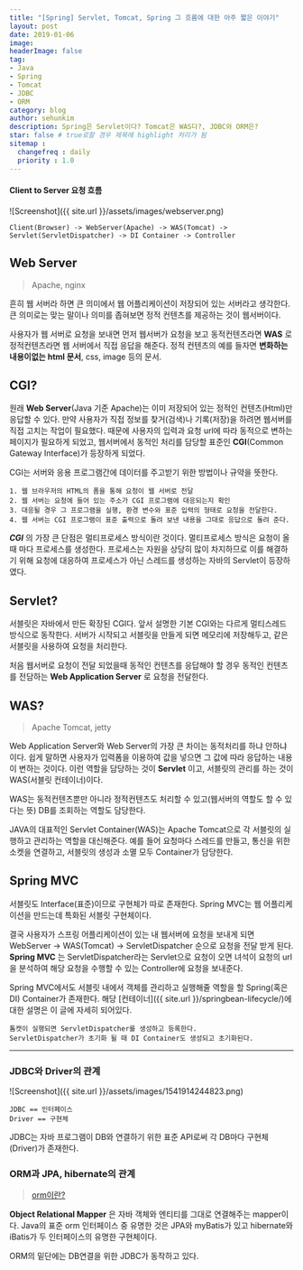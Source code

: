 ```yaml
---
title: "[Spring] Servlet, Tomcat, Spring 그 흐름에 대한 아주 짧은 이야기"
layout: post
date: 2019-01-06
image:
headerImage: false
tag:
- Java
- Spring
- Tomcat
- JDBC
- ORM
category: blog
author: sehunkim
description: Spring은 Servlet이다? Tomcat은 WAS다?, JDBC와 ORM은?
star: false # true로할 경우 제목에 highlight 처리가 됨
sitemap :
  changefreq : daily
  priority : 1.0
---
```


#### Client to Server 요청 흐름
![Screenshot]({{ site.url }}/assets/images/webserver.png)
```
Client(Browser) -> WebServer(Apache) -> WAS(Tomcat) ->
Servlet(ServletDispatcher) -> DI Container -> Controller
```

## Web Server
> Apache, nginx

흔히 웹 서버라 하면 큰 의미에서 웹 어플리케이션이 저장되어 있는 서버라고 생각한다. 큰 의미로는 맞는 말이나 의미를 좁혀보면 정적 컨텐츠를 제공하는 것이 웹서버이다.

사용자가 웹 서버로 요청을 보내면 먼저 웹서버가 요청을 보고 동적컨텐츠라면 **WAS** 로 정적컨텐츠라면 웹 서버에서 직접 응답을 해준다. 정적 컨텐츠의 예를 들자면 **변화하는 내용이없는 html 문서**, css, image 등의 문서.

## CGI?
원래 **Web Server**(Java 기준 Apache)는 이미 저장되어 있는 정적인 컨텐츠(Html)만 응답할 수 있다. 만약 사용자가 직접 정보를 찾거(검색)나 기록(저장)을 하려면 웹서버를 직접 고치는 작업이 필요했다. 때문에 사용자의 입력과 요청 url에 따라 동적으로 변하는 페이지가 필요하게 되었고, 웹서버에서 동적인 처리를 담당할 표준인 **CGI**(Common Gateway Interface)가 등장하게 되었다.

CGI는 서버와 응용 프로그램간에 데이터를 주고받기 위한 방법이나 규약을 뜻한다.
```
1. 웹 브라우저의 HTML의 폼을 통해 요청이 웹 서버로 전달
2. 웹 서버는 요청에 들어 있는 주소가 CGI 프로그램에 대응되는지 확인
3. 대응될 경우 그 프로그램을 실행, 환경 변수와 표준 입력의 형태로 요청을 전달한다.
4. 웹 서버는 CGI 프로그램이 표준 출력으로 돌려 보낸 내용을 그대로 응답으로 돌려 준다.
```

***CGI*** 의 가장 큰 단점은 멀티프로세스 방식이란 것이다. 멀티프로세스 방식은 요청이 올 때 마다 프로세스를 생성한다. 프로세스는 자원을 상당히 많이 차지하므로 이를 해결하기 위해 요청에 대응하여 프로세스가 아닌 스레드를 생성하는 자바의 Servlet이 등장하였다.

## Servlet?
서블릿은 자바에서 만든 확장된 CGI다. 앞서 설명한 기본 CGI와는 다르게 멀티스레드 방식으로 동작한다. 서버가 시작되고 서블릿을 만들게 되면 메모리에 저장해두고, 같은 서블릿을 사용하여 요청을 처리한다.

처음 웹서버로 요청이 전달 되었을때 동적인 컨텐츠를 응답해야 할 경우 동적인 컨텐츠를 전담하는 **Web Application Server** 로 요청을 전달한다.

## WAS?
> Apache Tomcat, jetty

Web Application Server와 Web Server의 가장 큰 차이는 동적처리를 하냐 안하냐 이다. 쉽게 말하면 사용자가 입력폼을 이용하여 값을 넣으면 그 값에 따라 응답하는 내용이 변하는 것이다. 이런 역할을 담당하는 것이 **Servlet** 이고, 서블릿의 관리를 하는 것이 WAS(서블릿 컨테이너)이다.

WAS는 동적컨텐츠뿐만 아니라 정적컨텐츠도 처리할 수 있고(웹서버의 역할도 할 수 있다는 뜻) DB를 조회하는 역할도 담당한다.

JAVA의 대표적인 Servlet Container(WAS)는 Apache Tomcat으로 각 서블릿의 실행하고 관리하는 역할을 대신해준다. 예를 들어 요청마다 스레드를 만들고, 통신을 위한 소켓을 연결하고, 서블릿의 생성과 소멸 모두 Container가 담당한다.

## Spring MVC
서블릿도 Interface(표준)이므로 구현체가 따로 존재한다. Spring MVC는 웹 어플리케이션을 만드는데 특화된 서블릿 구현체이다.

결국 사용자가 스프링 어플리케이션이 있는 내 웹서버에 요청을 보내게 되면 WebServer -> WAS(Tomcat) -> ServletDispatcher 순으로 요청을 전달 받게 된다. **Spring MVC** 는 ServletDispatcher라는 Servlet으로 요청이 오면 녀석이 요청의 url을 분석하여 해당 요청을 수행할 수 있는 Controller에 요청을 보내준다.

Spring MVC에서도 서블릿 내에서 객체를 관리하고 실행해줄 역할을 할 Spring(혹은 DI) Container가 존재한다. 해당 [컨테이너]({{ site.url }}/springbean-lifecycle/)에 대한 설명은 이 글에 자세히 되어있다.

```
톰캣이 실행되면 ServletDispatcher를 생성하고 등록한다.
ServletDispatcher가 초기화 될 때 DI Container도 생성되고 초기화된다.
```

---

### JDBC와 Driver의 관계
![Screenshot]({{ site.url }}/assets/images/1541914244823.png)
```
JDBC == 인터페이스
Driver == 구현체
```

JDBC는 자바 프로그램이 DB와 연결하기 위한 표준 API로써 각 DB마다 구현체(Driver)가 존재한다.


### ORM과 JPA, hibernate의 관계
> [orm이란?](http://www.incodom.kr/ORM)

**Object Relational Mapper** 은 자바 객체와 엔티티를 그대로 연결해주는 mapper이다. Java의 표준 orm 인터페이스 중 유명한 것은 JPA와 myBatis가 있고 hibernate와 iBatis가 두 인터페이스의 유명한 구현체이다.

ORM의 밑단에는 DB연결을 위한 JDBC가 동작하고 있다.
